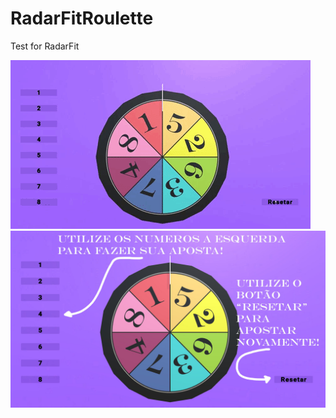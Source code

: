 # RadarFitRoulette
 Test for RadarFit


![GIF](Imagens/roulettewin.gif)
![Img 1](Imagens/SS1.jpg)



